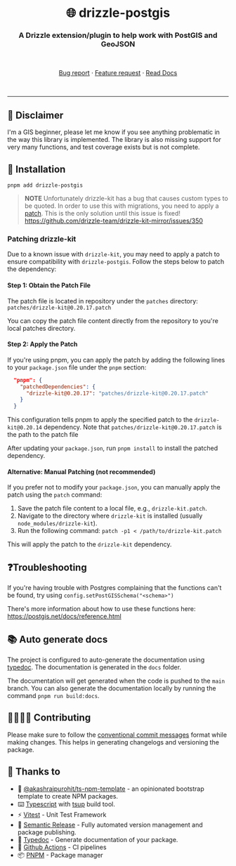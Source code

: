 <h1 align="center" style="border-bottom: none;">🌐 drizzle-postgis</h1>
<h3 align="center">A Drizzle extension/plugin to help work with PostGIS and GeoJSON</h3>
<br />
  <p align="center">
    <a href="https://github.com/schmavery/drizzle-postgis/issues/new">Bug report</a>
    ·
    <a href="https://github.com/schmavery/drizzle-postgis/issues/new">Feature request</a>
    ·
    <a href="https://schmavery.github.io/drizzle-postgis">Read Docs</a>
  </p>
</p>
<br />
<hr />

## 🚸 Disclaimer

I'm a GIS beginner, please let me know if you see anything problematic in the way this library is implemented.
The library is also missing support for very many functions, and test coverage exists but is not complete.

## 🎉 Installation

`pnpm add drizzle-postgis`

> **NOTE**
> Unfortunately drizzle-kit has a bug that causes custom types to be quoted.
> In order to use this with migrations, you need to apply a [patch](https://github.com/Schmavery/drizzle-postgis/blob/main/patches/drizzle-kit%400.20.14.patch).
> This is the only solution until this issue is fixed!
> https://github.com/drizzle-team/drizzle-kit-mirror/issues/350

### Patching drizzle-kit

Due to a known issue with `drizzle-kit`, you may need to apply a patch to ensure compatibility with `drizzle-postgis`. Follow the steps below to patch the dependency:

#### Step 1: Obtain the Patch File

The patch file is located in repository under the `patches` directory: `patches/drizzle-kit@0.20.17.patch`

You can copy the patch file content directly from the repository to you're local patches directory.

#### Step 2: Apply the Patch

If you're using pnpm, you can apply the patch by adding the following lines to your `package.json` file under the `pnpm` section:

```json
  "pnpm": {
    "patchedDependencies": {
      "drizzle-kit@0.20.17": "patches/drizzle-kit@0.20.17.patch"
    }
  }
```

This configuration tells pnpm to apply the specified patch to the `drizzle-kit@0.20.14` dependency.
Note that `patches/drizzle-kit@0.20.17.patch` is the path to the patch file

After updating your `package.json`, run `pnpm install` to install the patched dependency.

#### Alternative: Manual Patching (not recommended)

If you prefer not to modify your `package.json`, you can manually apply the patch using the `patch` command:

1. Save the patch file content to a local file, e.g., `drizzle-kit.patch`.
2. Navigate to the directory where `drizzle-kit` is installed (usually `node_modules/drizzle-kit`).
3. Run the following command: `patch -p1 < /path/to/drizzle-kit.patch`

This will apply the patch to the `drizzle-kit` dependency.

## ❓Troubleshooting

If you're having trouble with Postgres complaining that the functions can't be found, try using `config.setPostGISSchema("<schema>")`

There's more information about how to use these functions here: https://postgis.net/docs/reference.html

## 📚 Auto generate docs

The project is configured to auto-generate the documentation using [typedoc](https://typedoc.org/). The documentation is generated in the `docs` folder.

The documentation will get generated when the code is pushed to the `main` branch. You can also generate the documentation locally by running the command `pnpm run build:docs`.

## 🫱🏻‍🫲🏼 Contributing

Please make sure to follow the [conventional commit messages](https://www.conventionalcommits.org/en/v1.0.0/) format while making changes. This helps in generating changelogs and versioning the package.

## 🙏 Thanks to

- 🚧 [@akashrajpurohit/ts-npm-template](https://akashrajpurohit.com/blog/building-and-publishing-typescript-npm-packages-a-stepbystep-guide/?ref=ts-npm-template-readme) - an opinionated bootstrap template to create NPM packages.
- ⌨️ [Typescript](https://www.typescriptlang.org/) with [tsup](https://tsup.egoist.dev/) build tool.
- ⚡️ [Vitest](https://vitest.dev/) - Unit Test Framework
- 🚀 [Semantic Release](https://semantic-release.gitbook.io/semantic-release/) - Fully automated version management and package publishing.
- 📖 [Typedoc](https://typedoc.org/) - Generate documentation of your package.
- 🔀 [Github Actions](https://github.com/features/actions) - CI pipelines
- 📦 [PNPM](https://pnpm.io/) - Package manager

